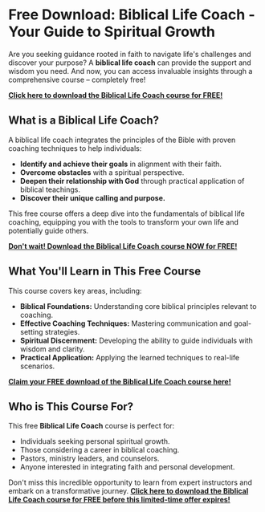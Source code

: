 # Free Download: Biblical Life Coach - Your Guide to Spiritual Growth

Are you seeking guidance rooted in faith to navigate life's challenges and discover your purpose? A **biblical life coach** can provide the support and wisdom you need. And now, you can access invaluable insights through a comprehensive course – completely free!

[**Click here to download the Biblical Life Coach course for FREE!**](https://udemywork.com/biblical-life-coach)

## What is a Biblical Life Coach?

A biblical life coach integrates the principles of the Bible with proven coaching techniques to help individuals:

*   **Identify and achieve their goals** in alignment with their faith.
*   **Overcome obstacles** with a spiritual perspective.
*   **Deepen their relationship with God** through practical application of biblical teachings.
*   **Discover their unique calling and purpose.**

This free course offers a deep dive into the fundamentals of biblical life coaching, equipping you with the tools to transform your own life and potentially guide others.

[**Don't wait! Download the Biblical Life Coach course NOW for FREE!**](https://udemywork.com/biblical-life-coach)

## What You'll Learn in This Free Course

This course covers key areas, including:

*   **Biblical Foundations:** Understanding core biblical principles relevant to coaching.
*   **Effective Coaching Techniques:** Mastering communication and goal-setting strategies.
*   **Spiritual Discernment:** Developing the ability to guide individuals with wisdom and clarity.
*   **Practical Application:** Applying the learned techniques to real-life scenarios.

[**Claim your FREE download of the Biblical Life Coach course here!**](https://udemywork.com/biblical-life-coach)

## Who is This Course For?

This free **Biblical Life Coach** course is perfect for:

*   Individuals seeking personal spiritual growth.
*   Those considering a career in biblical coaching.
*   Pastors, ministry leaders, and counselors.
*   Anyone interested in integrating faith and personal development.

Don't miss this incredible opportunity to learn from expert instructors and embark on a transformative journey. **[Click here to download the Biblical Life Coach course for FREE before this limited-time offer expires!](https://udemywork.com/biblical-life-coach)**
